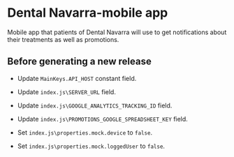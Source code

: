 Dental Navarra-mobile app
======

Mobile app that patients of Dental Navarra will use to get notifications about their treatments as well as promotions.

Before generating a new release
--

* Update `MainKeys.API_HOST` constant field.
* Update `index.js\SERVER_URL` field.
* Update `index.js\GOOGLE_ANALYTICS_TRACKING_ID` field.
* Update `index.js\PROMOTIONS_GOOGLE_SPREADSHEET_KEY` field.

* Set `index.js\properties.mock.device` to `false`.
* Set `index.js\properties.mock.loggedUser` to `false`.

